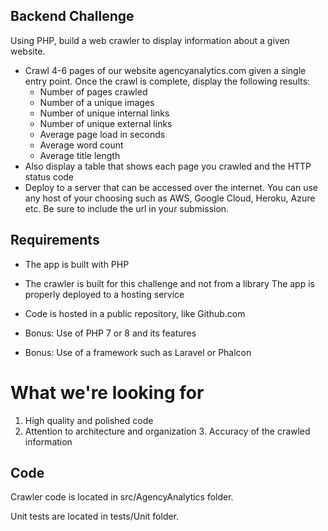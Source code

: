 ## Backend Challenge

Using PHP, build a web crawler to display information about a given website.
- Crawl 4-6 pages of our website agencyanalytics.com given a single entry point. Once the crawl is complete, display the following results:
	- Number of pages crawled 
	- Number of a unique images 
	- Number of unique internal links 
	- Number of unique external links 
	- Average page load in seconds 
	- Average word count
	- Average title length
- Also display a table that shows each page you crawled and the HTTP status code
- Deploy to a server that can be accessed over the internet. You can use any host of your choosing such as AWS, Google Cloud, Heroku, Azure etc. Be sure to include the url in your submission.

## Requirements
- The app is built with PHP
- The crawler is built for this challenge and not from a library The app is properly deployed to a hosting service
- Code is hosted in a public repository, like Github.com

- Bonus: Use of PHP 7 or 8 and its features
- Bonus: Use of a framework such as Laravel or Phalcon

# What we're looking for
1. High quality and polished code
2. Attention to architecture and organization 3. Accuracy of the crawled information

## Code

Crawler code is located in src/AgencyAnalytics folder.

Unit tests are located in tests/Unit folder.

